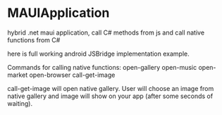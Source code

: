 # MAUIApplication

hybrid .net maui application, call C# methods from js and call native functions from C#

here is full working android JSBridge implementation example.

Commands for calling native functions:
open-gallery
open-music
open-market
open-browser
call-get-image

call-get-image will open native gallery. User will choose an image from native gallery and image will show on your app (after some seconds of waiting).
